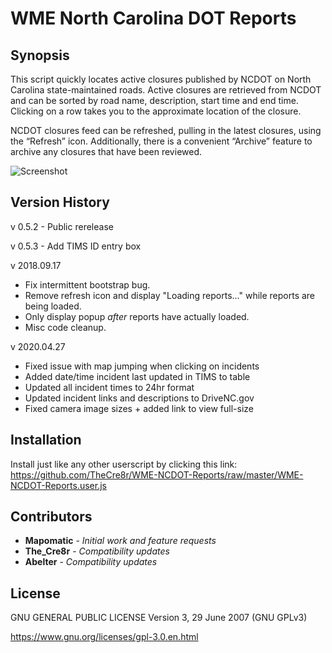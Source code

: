 # WME North Carolina DOT Reports 

## Synopsis

This script quickly locates active closures published by NCDOT on North Carolina state-maintained roads. Active closures are retrieved from NCDOT and can be sorted by road name, description, start time and end time. Clicking on a row takes you to the approximate location of the closure.

NCDOT closures feed can be refreshed, pulling in the latest closures, using the “Refresh” icon. Additionally, there is a convenient “Archive” feature to archive any closures that have been reviewed.	

![Screenshot](https://upload.wikimedia.org/wikipedia/commons/thumb/a/ac/No_image_available.svg/240px-No_image_available.svg.png)

## Version History

v 0.5.2 - Public rerelease

v 0.5.3 - Add TIMS ID entry box

v 2018.09.17
- Fix intermittent bootstrap bug.
- Remove refresh icon and display "Loading reports..." while reports are being loaded.
- Only display popup *after* reports have actually loaded.
- Misc code cleanup.

v 2020.04.27
- Fixed issue with map jumping when clicking on incidents
- Added date/time incident last updated in TIMS to table
- Updated all incident times to 24hr format
- Updated incident links and descriptions to DriveNC.gov
- Fixed camera image sizes + added link to view full-size

## Installation

Install just like any other userscript by clicking this link:
https://github.com/TheCre8r/WME-NCDOT-Reports/raw/master/WME-NCDOT-Reports.user.js

## Contributors

* **Mapomatic** - *Initial work and feature requests*
* **The_Cre8r** - *Compatibility updates*
* **Abelter** - *Compatibility updates*

## License

GNU GENERAL PUBLIC LICENSE Version 3, 29 June 2007 (GNU GPLv3)

https://www.gnu.org/licenses/gpl-3.0.en.html
